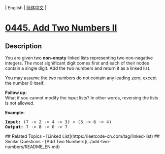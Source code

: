 
| English | [简体中文](README.md) |
# [0445. Add Two Numbers II](https://leetcode-cn.com/problems/add-two-numbers-ii/)
## Description
<p>You are given two <b>non-empty</b> linked lists representing two non-negative integers. The most significant digit comes first and each of their nodes contain a single digit. Add the two numbers and return it as a linked list.</p>

<p>You may assume the two numbers do not contain any leading zero, except the number 0 itself.</p>

<p><b>Follow up:</b><br />
What if you cannot modify the input lists? In other words, reversing the lists is not allowed.
</p>

<p>
<b>Example:</b>
<pre>
<b>Input:</b> (7 -> 2 -> 4 -> 3) + (5 -> 6 -> 4)
<b>Output:</b> 7 -> 8 -> 0 -> 7
</pre>
</p>
## Related Topics
- [Linked List](https://leetcode-cn.com/tag/linked-list)
## Similar Questions
- [Add Two Numbers](../add-two-numbers/README_EN.md)
